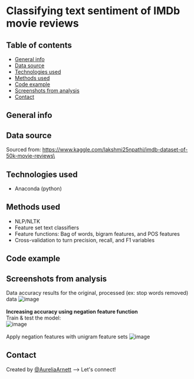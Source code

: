 # Classifying text sentiment of IMDb movie reviews

## Table of contents
* [General info](#general-info)
* [Data source](#data-source)
* [Technologies used](#technologies-used)
* [Methods used](#methods-used)
* [Code example](#code-example)
* [Screenshots from analysis](#screenshots-from-analysis)
* [Contact](#contact)

## General info
> 

## Data source
Sourced from: https://www.kaggle.com/lakshmi25npathi/imdb-dataset-of-50k-movie-reviews\

## Technologies used
* Anaconda (python)

## Methods used
* NLP/NLTK
* Feature set text classifiers
* Feature functions: Bag of words, bigram features, and POS features
* Cross-validation to turn precision, recall, and F1 variables

## Code example


## Screenshots from analysis
Data accuracy results for the original, processed (ex: stop words removed) data
![image](https://user-images.githubusercontent.com/75768214/127576656-276f0d72-ef01-4468-b12c-b22b7d53e22f.png)
\
\
**Increasing accuracy using negation feature function**\
Train & test the model:\
![image](https://user-images.githubusercontent.com/75768214/127576737-7504f5ef-37a7-47fb-8bcc-fb98637bb21c.png)
\
\
Apply negation features with unigram feature sets
![image](https://user-images.githubusercontent.com/75768214/127576785-5123ea15-c422-4f4d-9a29-d8fd6dbf34cf.png)


## Contact
Created by [@AureliaArnett](https://twitter.com/AureliaArnett) --> Let's connect!
